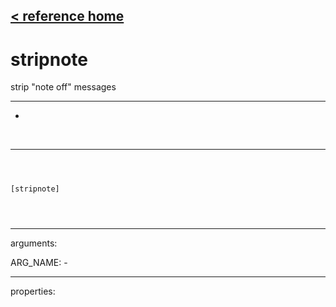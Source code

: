 [< reference home](index.html)
---

# stripnote


strip &#34;note off&#34; messages

---

-
<br>


---


```



[stripnote]


            
```

---
arguments:

ARG_NAME: -<br>

---
properties:


